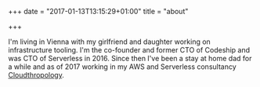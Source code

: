 +++
date = "2017-01-13T13:15:29+01:00"
title = "about"

+++

I'm living in Vienna with my girlfriend and daughter working on infrastructure tooling. I'm the co-founder and former CTO of Codeship and was CTO of Serverless in 2016. Since then I've been a stay at home dad for a while and as of 2017 working in my AWS and Serverless consultancy [Cloudthropology](http://cloudthropology.com).
